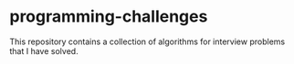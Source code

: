 # programming-challenges
This repository contains a collection of algorithms for interview problems that I have solved.
